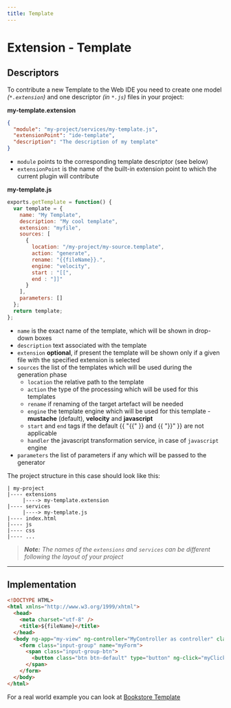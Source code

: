 ```yaml
---
title: Template
---
```


Extension - Template
===

Descriptors
---

To contribute a new Template to the Web IDE you need to create one model _(`*.extension`)_ and one descriptor _(in `*.js`)_ files in your project:

**my-template.extension**

```json
{
  "module": "my-project/services/my-template.js",
  "extensionPoint": "ide-template",
  "description": "The description of my template"
}
```

* `module` points to the corresponding template descriptor (see below)
* `extensionPoint` is the name of the built-in extension point to which the current plugin will contribute


**my-template.js**

```javascript
exports.getTemplate = function() {
  var template = {
    name: "My Template",
    description: "My cool template",
    extension: "myfile",
    sources: [
      {
        location: "/my-project/my-source.template", 
        action: "generate",
        rename: "{{fileName}}.",
        engine: "velocity",
        start : "[[",
        end : "]]"
      }
    ],
    parameters: []
  };
  return template;
};
```

* `name` is the exact name of the template, which will be shown in drop-down boxes
* `description` text associated with the template
* `extension` **optional**, if present the template will be shown only if a given file with the specified extension is selected
* `sources` the list of the templates which will be used during the generation phase
  * `location` the relative path to the template
  * `action` the type of the processing which will be used for this templates
  * `rename` if renaming of the target artefact will be needed
  * `engine` the template engine which will be used for this template -  **mustache** (default), **velocity** and **javascript**
  * `start` and `end` tags if the default {{ "{{" }} and {{ "}}" }} are not applicable
  * `handler` the javascript transformation service, in case of `javascript` engine
* `parameters` the list of parameters if any which will be passed to the generator



The project structure in this case should look like this:

``` hl_lines="3 5"
| my-project
|---- extensions
     |----> my-template.extension
|---- services
     |----> my-template.js
|---- index.html
|---- js
|---- css
|---- ...

```


> _**Note:** The names of the `extensions` and `services` can be different following the layout of your project_
   
---

Implementation
---

```html
<!DOCTYPE HTML>
<html xmlns="http://www.w3.org/1999/xhtml">
  <head>
    <meta charset="utf-8" />
    <title>${fileName}</title>
  </head>
  <body ng-app="my-view" ng-controller="MyController as controller" class="view">
    <form class="input-group" name="myForm">
      <span class="input-group-btn">
        <button class="btn btn-default" type="button" ng-click="myClick()"><i class="fa fa-bolt"></i></button>
      </span>
    </form>
  </body>
</html>
```
For а real world example you can look at [Bookstore Template](https://github.com/dirigiblelabs/template-bookstore)

